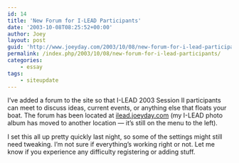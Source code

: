 ```yaml
---
id: 14
title: 'New Forum for I-LEAD Participants'
date: '2003-10-08T08:25:52+00:00'
author: Joey
layout: post
guid: 'http://www.joeyday.com/2003/10/08/new-forum-for-i-lead-participants'
permalink: /index.php/2003/10/08/new-forum-for-i-lead-participants/
categories:
    - essay
tags:
    - siteupdate
---
```


I’ve added a forum to the site so that I-LEAD 2003 Session II participants can meet to discuss ideas, current events, or anything else that floats your boat. The forum has been located at [ilead.joeyday.com](http://ilead.joeyday.com) (my I-LEAD photo album has moved to another location — it’s still on the menu to the left).

I set this all up pretty quickly last night, so some of the settings might still need tweaking. I’m not sure if everything’s working right or not. Let me know if you experience any difficulty registering or adding stuff.